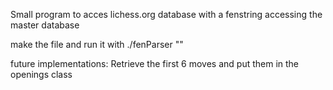 Small program to acces lichess.org database with a fenstring accessing the master database

make the file and run it with ./fenParser "<fenstring>"

future implementations:
Retrieve the first 6 moves and put them in the openings class
